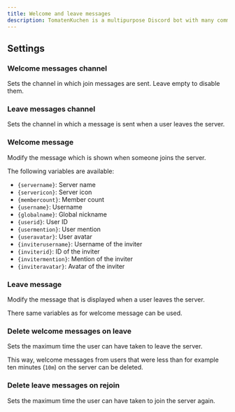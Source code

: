 ```yaml
---
title: Welcome and leave messages
description: TomatenKuchen is a multipurpose Discord bot with many common and innovative features for your server. Explains on how to set up member welcome and leave messages.
---
```


## Settings

### Welcome messages channel

Sets the channel in which join messages are sent.
Leave empty to disable them.

### Leave messages channel

Sets the channel in which a message is sent when a user leaves the server.

### Welcome message

Modify the message which is shown when someone joins the server.

The following variables are available:
- `{servername}`: Server name
- `{servericon}`: Server icon
- `{membercount}`: Member count
- `{username}`: Username
- `{globalname}`:  Global nickname
- `{userid}`: User ID
- `{usermention}`: User mention
- `{useravatar}`: User avatar
- `{inviterusername}`: Username of the inviter
- `{inviterid}`: ID of the inviter
- `{invitermention}`: Mention of the inviter
- `{inviteravatar}`: Avatar of the inviter

### Leave message

Modify the message that is displayed when a user leaves the server.

There same variables as for welcome message can be used.

### Delete welcome messages on leave

Sets the maximum time the user can have taken to leave the server.

This way, welcome messages from users that were less than for example ten minutes (`10m`) on the server can be deleted.

### Delete leave messages on rejoin

Sets the maximum time the user can have taken to join the server again.
